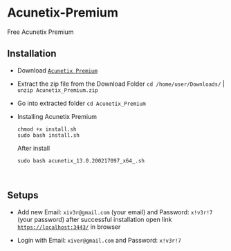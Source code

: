# Acunetix-Premium
Free Acunetix Premium
<br>

## Installation

- Download [`Acunetix Premium`](https://github.com/xiv3r/Acunetix-Premium/releases/download/v1/Acunetix_Premium.zip)
- Extract the zip file from the Download Folder `cd /home/user/Downloads/` | `unzip Acunetix_Premium.zip`
- Go into extracted folder `cd Acunetix_Premium`

- Installing Acunetix Premium

      chmod +x install.sh
      sudo bash install.sh

  After install
  
      sudo bash acunetix_13.0.200217097_x64_.sh
  
<br>

## Setups

- Add new Email: `xiv3r@gmail.com` (your email) and Password: `x!v3r!7` (your password) after successful installation open link [`https://localhost:3443/`](https://localhost:3443/) in browser

- Login with Email: `xiver@gmail.com` and Password: `x!v3r!7` 
